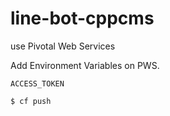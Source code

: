 # line-bot-cppcms

use Pivotal Web Services

Add Environment Variables on PWS.
```
ACCESS_TOKEN
```

```
$ cf push
```
